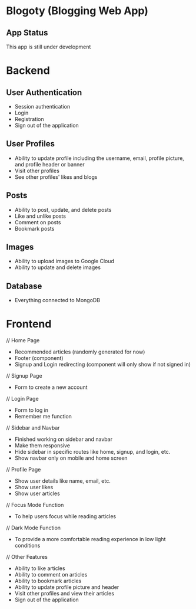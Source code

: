 # Blogoty (Blogging Web App)

## App Status
This app is still under development

# Backend
## User Authentication
- Session authentication
- Login 
- Registration 
- Sign out of the application 

## User Profiles 
- Ability to update profile including the username, email, profile picture, and profile header or banner 
- Visit other profiles 
- See other profiles' likes and blogs 

## Posts 
- Ability to post, update, and delete posts 
- Like and unlike posts 
- Comment on posts 
- Bookmark posts 

## Images 
- Ability to upload images to Google Cloud 
- Ability to update and delete images 

## Database 
- Everything connected to MongoDB 

# Frontend
// Home Page
- Recommended articles (randomly generated for now)
- Footer (component)
- Signup and Login redirecting (component will only show if not signed in)

// Signup Page
- Form to create a new account 

// Login Page
- Form to log in 
- Remember me function 

// Sidebar and Navbar 
- Finished working on sidebar and navbar 
- Make them responsive 
- Hide sidebar in specific routes like home, signup, and login, etc. 
- Show navbar only on mobile and home screen 

// Profile Page
- Show user details like name, email, etc.
- Show user likes 
- Show user articles 

// Focus Mode Function 
- To help users focus while reading articles 

// Dark Mode Function 
- To provide a more comfortable reading experience in low light conditions 

// Other Features 
- Ability to like articles 
- Ability to comment on articles 
- Ability to bookmark articles 
- Ability to update profile picture and header 
- Visit other profiles and view their articles 
- Sign out of the application

